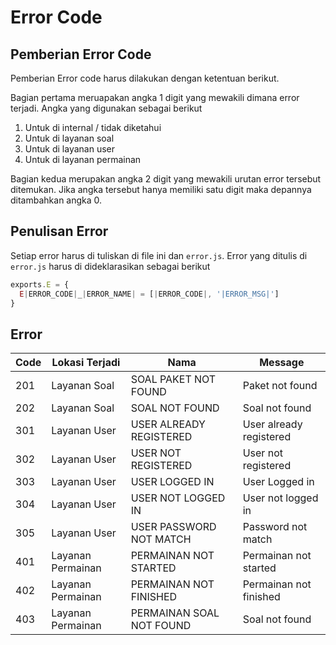 # Error Code

## Pemberian Error Code

Pemberian Error code harus dilakukan dengan ketentuan berikut.

Bagian pertama meruapakan angka 1 digit yang mewakili dimana error terjadi. Angka yang digunakan sebagai berikut

1. Untuk di internal / tidak diketahui
2. Untuk di layanan soal
3. Untuk di layanan user
4. Untuk di layanan permainan

Bagian kedua merupakan angka 2 digit yang mewakili urutan error tersebut ditemukan. Jika angka tersebut hanya memiliki satu digit maka depannya ditambahkan angka 0.

## Penulisan Error

Setiap error harus di tuliskan di file ini dan `error.js`. Error yang ditulis di `error.js` harus di dideklarasikan sebagai berikut

```js
exports.E = {
  E|ERROR_CODE|_|ERROR_NAME| = [|ERROR_CODE|, '|ERROR_MSG|']
}
```

## Error

| Code | Lokasi Terjadi    | Nama                     | Message                 |
| ---- | ----------------- | ------------------------ | ----------------------- |
| 201  | Layanan Soal      | SOAL PAKET NOT FOUND     | Paket not found         |
| 202  | Layanan Soal      | SOAL NOT FOUND           | Soal not found          |
| 301  | Layanan User      | USER ALREADY REGISTERED  | User already registered |
| 302  | Layanan User      | USER NOT REGISTERED      | User not registered     |
| 303  | Layanan User      | USER LOGGED IN           | User Logged in          |
| 304  | Layanan User      | USER NOT LOGGED IN       | User not logged in      |
| 305  | Layanan User      | USER PASSWORD NOT MATCH  | Password not match      |
| 401  | Layanan Permainan | PERMAINAN NOT STARTED    | Permainan not started   |
| 402  | Layanan Permainan | PERMAINAN NOT FINISHED   | Permainan not finished  |
| 403  | Layanan Permainan | PERMAINAN SOAL NOT FOUND | Soal not found          |
